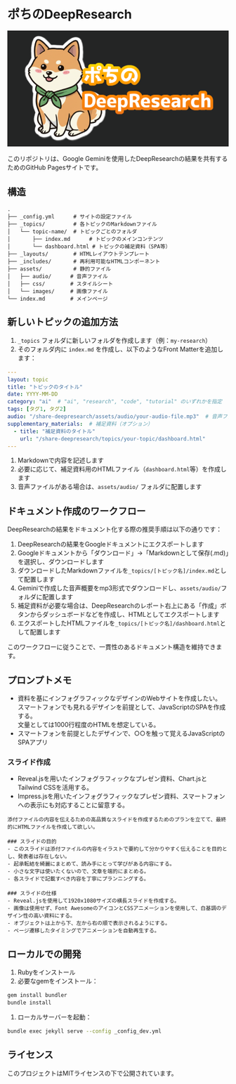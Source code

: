 # ポちのDeepResearch

![ポちのDeepResearch](assets/images/default-ogp.png)

このリポジトリは、Google Geminiを使用したDeepResearchの結果を共有するためのGitHub Pagesサイトです。

## 構造

```text
.
├── _config.yml      # サイトの設定ファイル
├── _topics/         # 各トピックのMarkdownファイル
│   └── topic-name/  # トピックごとのフォルダ
│       ├── index.md      # トピックのメインコンテンツ
│       └── dashboard.html # トピックの補足資料（SPA等）
├── _layouts/        # HTMLレイアウトテンプレート
├── _includes/       # 再利用可能なHTMLコンポーネント
├── assets/          # 静的ファイル
│   ├── audio/      # 音声ファイル
│   ├── css/        # スタイルシート
│   └── images/     # 画像ファイル
└── index.md        # メインページ
```

## 新しいトピックの追加方法

1. `_topics` フォルダに新しいフォルダを作成します（例：`my-research`）
1. そのフォルダ内に `index.md` を作成し、以下のようなFront Matterを追加します：

```yaml
---
layout: topic
title: "トピックのタイトル"
date: YYYY-MM-DD
category: "ai"  # "ai", "research", "code", "tutorial" のいずれかを指定
tags: [タグ1, タグ2]
audio: "/share-deepresearch/assets/audio/your-audio-file.mp3"  # 音声ファイル（オプション）
supplementary_materials:  # 補足資料（オプション）
  - title: "補足資料のタイトル"
    url: "/share-deepresearch/topics/your-topic/dashboard.html"
---
```

1. Markdownで内容を記述します
1. 必要に応じて、補足資料用のHTMLファイル（`dashboard.html`等）を作成します
1. 音声ファイルがある場合は、`assets/audio/` フォルダに配置します

## ドキュメント作成のワークフロー

DeepResearchの結果をドキュメント化する際の推奨手順は以下の通りです：

1. DeepResearchの結果をGoogleドキュメントにエクスポートします
2. Googleドキュメントから「ダウンロード」→「Markdownとして保存(.md)」を選択し、ダウンロードします
3. ダウンロードしたMarkdownファイルを`_topics/[トピック名]/index.md`として配置します
4. Geminiで作成した音声概要をmp3形式でダウンロードし、`assets/audio/`フォルダに配置します
5. 補足資料が必要な場合は、DeepResearchのレポート右上にある「作成」ボタンからダッシュボードなどを作成し、HTMLとしてエクスポートします
6. エクスポートしたHTMLファイルを`_topics/[トピック名]/dashboard.html`として配置します

このワークフローに従うことで、一貫性のあるドキュメント構造を維持できます。

## プロンプトメモ

- 資料を基にインフォグラフィックなデザインのWebサイトを作成したい。\
スマートフォンでも見れるデザインを前提として、JavaScriptのSPAを作成する。\
文量としては1000行程度のHTMLを想定している。
- スマートフォンを前提としたデザインで、○○を触って覚えるJavaScriptのSPAアプリ

### スライド作成

- Reveal.jsを用いたインフォグラフィックなプレゼン資料、Chart.jsとTailwind CSSを活用する。
- Impress.jsを用いたインフォグラフィックなプレゼン資料、スマートフォンへの表示にも対応することに留意する。

```text
添付ファイルの内容を伝えるための高品質なスライドを作成するためのプランを立てて、最終的にHTMLファイルを作成して欲しい。

### スライドの目的
- このスライドは添付ファイルの内容をイラストで要約して分かりやすく伝えることを目的とし、発表者は存在しない。
- 起承転結を綺麗にまとめて、読み手にとって学びがある内容にする。
- 小さな文字は使いたくないので、文章を端的にまとめる。
- 各スライドで記載すべき内容を丁寧にプランニングする。

### スライドの仕様
- Reveal.jsを使用して1920x1080サイズの横長スライドを作成する。
- 画像は使用せず、Font AwesomeのアイコンとCSSアニメーションを使用して、白基調のデザイン性の高い資料にする。
- オブジェクトは上から下、左から右の順で表示されるようにする。
- ページ遷移したタイミングでアニメーションを自動再生する。
```

## ローカルでの開発

1. Rubyをインストール
1. 必要なgemをインストール：

```bash
gem install bundler
bundle install
```

1. ローカルサーバーを起動：

```bash
bundle exec jekyll serve --config _config_dev.yml
```

## ライセンス

このプロジェクトはMITライセンスの下で公開されています。
